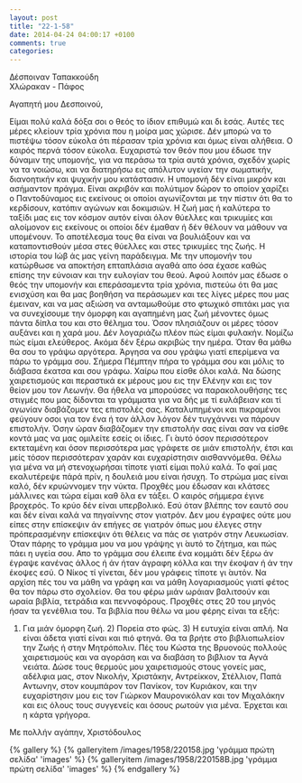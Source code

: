 ```yaml
---
layout: post
title: "22-1-58"
date: 2014-04-24 04:00:17 +0100
comments: true
categories:
---
```


Δέσποιναν Ταπακκούδη<br/>
Χλώρακαν - Πάφος

Αγαπητή μου Δεσποινού,

Είμαι πολύ καλά δόξα σοι ο θεός το ίδιον επιθυμώ και δι ́εσάς. Αυτές τες μέρες κλείουν τρία χρόνια που η μοίρα μας χώρισε. Δέν μπορώ να το πιστέψω τόσον εύκολα ότι πέρασαν τρία χρόνια και όμως είναι αλήθεια. Ο καιρός περνά τόσον εύκολα. Ευχαριστώ τον θεόν που μου έδωσε την δύναμιν της υπομονής, για να περάσω τα τρία αυτά χρόνια, σχεδόν χωρίς να τα νοιώσω, και να διατηρήσω εις απόλυτον υγείαν την σωματικήν, διανοητικήν και ψυχικήν μου κατάστασιν. Η υπομονή δέν είναι μικρόν και ασήμαντον πράγμα. Είναι ακριβόν και πολύτιμον δώρον το οποίον χαρίζει ο Παντοδύναμος εις εκείνους οι οποίοι αγωνίζονται με την πίστιν ότι θα το κερδίσουν, κατόπιν αγώνων και δοκιμσιών. Η ζωή μας ή καλύτερα το ταξίδι μας εις τον κόσμον αυτόν είναι όλον θύελλες και τρικυμίες και αλοίμονον εις εκείνους οι οποίοι δέν έμαθαν ή δέν θέλουν να μάθουν να υπομένουν. Το αποτέλεσμα τους θα είναι να βουλιάξουν και να καταποντισθούν μέσα στες θύελλες και στες τρικυμίες της ζωής. Η ιστορία του Ιώβ άς μας γείνη παράδειγμα. Με την υπομονήν του κατώρθωσε να αποκτήση επταπλάσια αγαθά απο όσα έχασε καθώς επίσης την εύνοιαν και την ευλογίαν του θεού. Αφού λοιπόν μας έδωσε ο θεός την υπομονήν και επεράσαμεντα τρία χρόνια, πιστεύω ότι θα μας ενισχύση και θα μας βοηθήση να περάσωμεν και τες λίγες μέρες που μας έμειναν, και να μας αξιώση να ανταμωθούμε στο φτωχικό σπιτάκι μας για να συνεχίσουμε την όμορφη και αγαπημένη μας ζωή μένοντες όμως πάντα δίπλα του και στο θέλημα του. Όσον πλησιάζουν οι μέρες τόσον αυξάνει και η χαρά μου. Δέν λογαριάζω πλέον πώς είμαι φυλακήν. Νομίζω πώς είμαι ελεύθερος. Ακόμα δέν ξέρω ακριβώς την ημέρα. Όταν θα μάθω θα σου το γράψω αργότερα. Άργησα να σου γράψω γιατί επερίμενα να πάρω το γράμμα σου. Σήμερα Πέμπτην πήρα το γράμμα σου και μόλις το διάβασα έκατσα και σου γράφω.
Χαίρω που είσθε όλοι καλά. Να δώσης χαιρετισμούς και περαστικά εκ μέρους μου εις την Ελένην και εις τον θείον μου τον Λεωνήν. Θα ήθελα να μπορούσες να παρακολουθήσης τες στιγμές που μας δίδονται τα γράμματα για να δής με τί ευλάβειαν και τί αγωνίαν διαβάζομεν τες επιστολές σας. Καταλυπημένοι και πικραμένοι φεύγουν οσοι για τον ένα ή τον άλλον λόγον δέν τυγχάννει να πάρουν επιστολήν. Όσην ώραν διαβάζομεν την επιστολήν σας είναι σαν να είσθε κοντά μας να μας ομιλείτε εσείς οι ίδιες. Γι ́αυτό όσον περισσότερον εκτεταμένη και όσον περισσότερα μας γράφετε σε μιάν επιστολήν, έτσι και μείς τόσον περισσότεραν χαράν και ευχαρίστησιν αισθαννόμεθα. Θέλω για μένα να μή στενοχωρήσαι τίποτε γιατί είμαι πολύ καλά. Το φαί μας εκαλυτέρεψε πάρά πρίν, η δουλειά μου είναι ήσυχη. Το στρώμα μας είναι καλό, δέν κρυώννομεν την νύκτα. Προχθές μου έδωσαν και κλάτσες μάλλινες και τώρα είμαι καθ ́όλα εν τάξει. Ο καιρός σήμμερα έγινε βροχερός. Το κρύο δέν είναι υπερβολικό. Εσύ όταν βλέπης τον εαυτό σου και δέν είναι καλά να πηγαίννης στον γιατρόν. Δεν μου έγραψες ούτε μου είπες στην επίσκεψιν άν επήγες σε γιατρόν όπως μου έλεγες στην πρόπερασμένην επίσκεψιν ότι θέλεις να πάς σε γιατρόν στην Λευκωσίαν. Όταν πάρης το γράμμα μου να μου γράψης γι ́αυτό το ζήτημα, και πώς πάει η υγεία σου. Απο το γράμμα σου έλειπε ένα κομμάτι δέν ξέρω άν έγραψε κανένας άλλος ή άν ήταν άγραφη κόλλα και την έκοψαν ή άν την έκοψες εσύ. Ο Νίκος τί γίνεται, δέν μου γράφεις τίποτε γι ́αυτόν. Να αρχίση πές του να μάθη να γράφη και να μάθη λογαριασμούς γιατί φέτος θα τον πάρω στο σχολείον. Θα του φέρω μιάν ωράιαν βαλιτσούν και ωραία βιβλία, τετράδια και πεννοφόρους. Προχθές στες 20 του μηνός ήσαν τα γενέθλια του. Τα βιβλία που θέλω να μου φέρης είναι τα εξής:<br/>
1) Για μιάν όμορφη ζωή. 2) Πορεία στο φώς. 3) Η ευτυχία είναι απλή. Να είναι άδετα γιατί είναι και πιό φτηνά. Θα τα βρήτε στο βιβλιοπωλείον την Ζωής ή στην Μητρόπολιν. Πές του Κώστα της Βρυονούς πολλούς χαιρετισμούς και να αγοράση και να διαβάση το βιβλιον τα Αγνά νειάτα. Δώσε τους θερμούς μου χαιρετισμούς στους γονείς μας, αδέλφια μας, στον Νικολήν, Χριστάκην, Αντρείκκον, Στέλλιον, Παπά Αντωνην, στον κουμπάρον τον Πανίκον, τον Κυριάκον, και την ευχαρίστησιν μου εις τον Γιώρκον Μαυρονικόλαν και τον Μιχαλάκην και εις όλους τους συγγενείς και όσους ρωτούν για μένα. Έρχεται και η κάρτα γρήγορα.

Με πολλήν αγάπην, Χριστόδουλος

{% gallery %}
  {% galleryitem /images/1958/220158.jpg 'γράμμα πρώτη σελίδα' 'images' %}
  {% galleryitem /images/1958/220158B.jpg 'γράμμα πρώτη σελίδα' 'images' %}
{% endgallery %}
